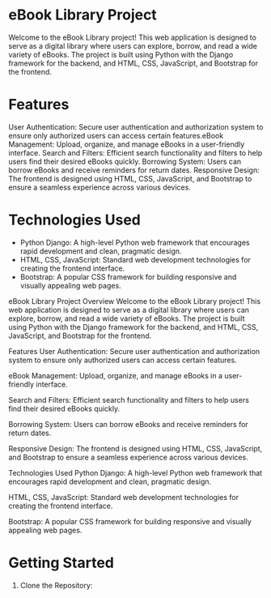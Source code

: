 # eBook Library Project
Welcome to the eBook Library project! This web application is designed to serve as a digital library where users can explore, borrow, and read a wide variety of eBooks. The project is built using Python with the Django framework for the backend, and HTML, CSS, JavaScript, and Bootstrap for the frontend.




# Features
User Authentication: Secure user authentication and authorization system to ensure only authorized users can access certain features.eBook Management: Upload, organize, and manage eBooks in a user-friendly interface. Search and Filters: Efficient search functionality and filters to help users find their desired eBooks quickly. Borrowing System: Users can borrow eBooks and receive reminders for return dates. Responsive Design: The frontend is designed using HTML, CSS, JavaScript, and Bootstrap to ensure a seamless experience across various devices.

# Technologies Used
- Python Django: A high-level Python web framework that encourages rapid development and clean, pragmatic design.
- HTML, CSS, JavaScript: Standard web development technologies for creating the frontend interface.
- Bootstrap: A popular CSS framework for building responsive and visually appealing web pages.



eBook Library Project
Overview
Welcome to the eBook Library project! This web application is designed to serve as a digital library where users can explore, borrow, and read a wide variety of eBooks. The project is built using Python with the Django framework for the backend, and HTML, CSS, JavaScript, and Bootstrap for the frontend.

Features
User Authentication: Secure user authentication and authorization system to ensure only authorized users can access certain features.

eBook Management: Upload, organize, and manage eBooks in a user-friendly interface.

Search and Filters: Efficient search functionality and filters to help users find their desired eBooks quickly.

Borrowing System: Users can borrow eBooks and receive reminders for return dates.

Responsive Design: The frontend is designed using HTML, CSS, JavaScript, and Bootstrap to ensure a seamless experience across various devices.

Technologies Used
Python Django: A high-level Python web framework that encourages rapid development and clean, pragmatic design.

HTML, CSS, JavaScript: Standard web development technologies for creating the frontend interface.

Bootstrap: A popular CSS framework for building responsive and visually appealing web pages.

# Getting Started
1. Clone the Repository:
